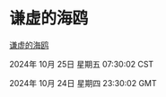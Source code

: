 # 谦虚的海鸥
[谦虚的海鸥](http://219.139.199.238:56308/qxdho/course/base/hotlink/index.php)

2024年 10月 25日 星期五 07:30:02 CST

2024年 10月 24日 星期四 23:30:02 GMT
